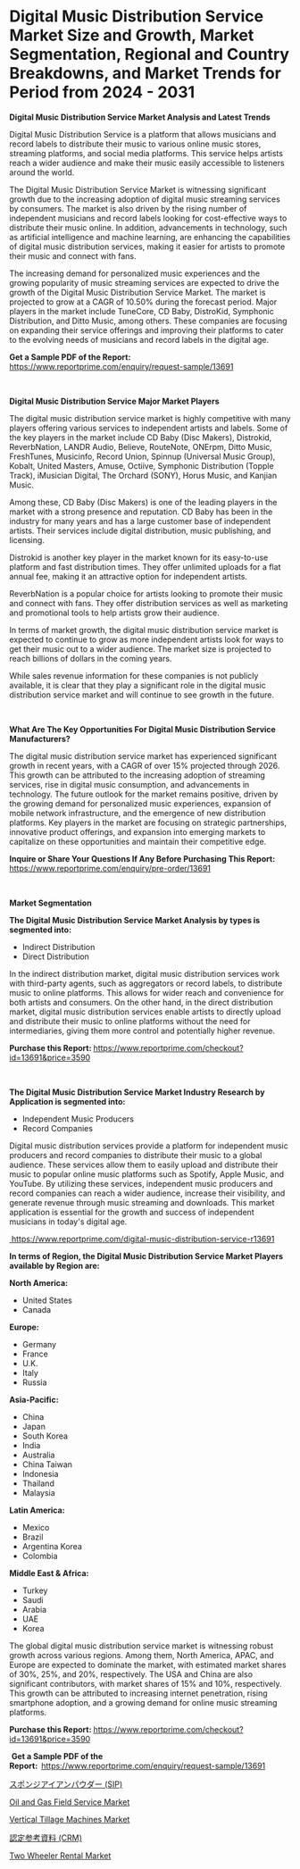 <p><h1>Digital Music Distribution Service Market Size and Growth, Market Segmentation, Regional and Country Breakdowns, and Market Trends for Period from 2024 -  2031</h1></p><p><strong>Digital Music Distribution Service Market Analysis and Latest Trends</strong></p>
<p><p>Digital Music Distribution Service is a platform that allows musicians and record labels to distribute their music to various online music stores, streaming platforms, and social media platforms. This service helps artists reach a wider audience and make their music easily accessible to listeners around the world.</p><p>The Digital Music Distribution Service Market is witnessing significant growth due to the increasing adoption of digital music streaming services by consumers. The market is also driven by the rising number of independent musicians and record labels looking for cost-effective ways to distribute their music online. In addition, advancements in technology, such as artificial intelligence and machine learning, are enhancing the capabilities of digital music distribution services, making it easier for artists to promote their music and connect with fans.</p><p>The increasing demand for personalized music experiences and the growing popularity of music streaming services are expected to drive the growth of the Digital Music Distribution Service Market. The market is projected to grow at a CAGR of 10.50% during the forecast period. Major players in the market include TuneCore, CD Baby, DistroKid, Symphonic Distribution, and Ditto Music, among others. These companies are focusing on expanding their service offerings and improving their platforms to cater to the evolving needs of musicians and record labels in the digital age.</p></p>
<p><strong>Get a Sample PDF of the Report:&nbsp;</strong> <a href="https://www.reportprime.com/enquiry/request-sample/13691">https://www.reportprime.com/enquiry/request-sample/13691</a></p>
<p>&nbsp;</p>
<p><strong>Digital Music Distribution Service Major Market Players</strong></p>
<p><p>The digital music distribution service market is highly competitive with many players offering various services to independent artists and labels. Some of the key players in the market include CD Baby (Disc Makers), Distrokid, ReverbNation, LANDR Audio, Believe, RouteNote, ONErpm, Ditto Music, FreshTunes, Musicinfo, Record Union, Spinnup (Universal Music Group), Kobalt, United Masters, Amuse, Octiive, Symphonic Distribution (Topple Track), iMusician Digital, The Orchard (SONY), Horus Music, and Kanjian Music.</p><p>Among these, CD Baby (Disc Makers) is one of the leading players in the market with a strong presence and reputation. CD Baby has been in the industry for many years and has a large customer base of independent artists. Their services include digital distribution, music publishing, and licensing.</p><p>Distrokid is another key player in the market known for its easy-to-use platform and fast distribution times. They offer unlimited uploads for a flat annual fee, making it an attractive option for independent artists.</p><p>ReverbNation is a popular choice for artists looking to promote their music and connect with fans. They offer distribution services as well as marketing and promotional tools to help artists grow their audience.</p><p>In terms of market growth, the digital music distribution service market is expected to continue to grow as more independent artists look for ways to get their music out to a wider audience. The market size is projected to reach billions of dollars in the coming years.</p><p>While sales revenue information for these companies is not publicly available, it is clear that they play a significant role in the digital music distribution service market and will continue to see growth in the future.</p></p>
<p>&nbsp;</p>
<p><strong>What Are The Key Opportunities For Digital Music Distribution Service Manufacturers?</strong></p>
<p><p>The digital music distribution service market has experienced significant growth in recent years, with a CAGR of over 15% projected through 2026. This growth can be attributed to the increasing adoption of streaming services, rise in digital music consumption, and advancements in technology. The future outlook for the market remains positive, driven by the growing demand for personalized music experiences, expansion of mobile network infrastructure, and the emergence of new distribution platforms. Key players in the market are focusing on strategic partnerships, innovative product offerings, and expansion into emerging markets to capitalize on these opportunities and maintain their competitive edge.</p></p>
<p><strong>Inquire or Share Your Questions If Any Before Purchasing This Report:</strong> <a href="https://www.reportprime.com/enquiry/pre-order/13691">https://www.reportprime.com/enquiry/pre-order/13691</a></p>
<p>&nbsp;</p>
<p><strong>Market Segmentation</strong></p>
<p><strong>The Digital Music Distribution Service Market Analysis by types is segmented into:</strong></p>
<p><ul><li>Indirect Distribution</li><li>Direct Distribution</li></ul></p>
<p><p>In the indirect distribution market, digital music distribution services work with third-party agents, such as aggregators or record labels, to distribute music to online platforms. This allows for wider reach and convenience for both artists and consumers. On the other hand, in the direct distribution market, digital music distribution services enable artists to directly upload and distribute their music to online platforms without the need for intermediaries, giving them more control and potentially higher revenue.</p></p>
<p><strong>Purchase this Report:&nbsp;</strong><a href="https://www.reportprime.com/checkout?id=13691&price=3590">https://www.reportprime.com/checkout?id=13691&price=3590</a></p>
<p>&nbsp;</p>
<p><strong>The Digital Music Distribution Service Market Industry Research by Application is segmented into:</strong></p>
<p><ul><li>Independent Music Producers</li><li>Record Companies</li></ul></p>
<p><p>Digital music distribution services provide a platform for independent music producers and record companies to distribute their music to a global audience. These services allow them to easily upload and distribute their music to popular online music platforms such as Spotify, Apple Music, and YouTube. By utilizing these services, independent music producers and record companies can reach a wider audience, increase their visibility, and generate revenue through music streaming and downloads. This market application is essential for the growth and success of independent musicians in today's digital age.</p></p>
<p><a href="https://www.reportprime.com/digital-music-distribution-service-r13691">&nbsp;https://www.reportprime.com/digital-music-distribution-service-r13691</a></p>
<p><strong>In terms of Region, the Digital Music Distribution Service Market Players available by Region are:</strong></p>
<p>
    <p> <strong> North America: </strong>
        <ul>
            <li>United States</li>
            <li>Canada</li>
        </ul>
        </p> 
    <p> <strong> Europe: </strong>
        <ul>
            <li>Germany</li>
            <li>France</li>
            <li>U.K.</li>
            <li>Italy</li>
            <li>Russia</li>
        </ul>
        </p> 
    <p> <strong> Asia-Pacific: </strong>
        <ul>
            <li>China</li>
            <li>Japan</li>
            <li>South Korea</li>
            <li>India</li>
            <li>Australia</li>
            <li>China Taiwan</li>
            <li>Indonesia</li>
            <li>Thailand</li>
            <li>Malaysia</li>
        </ul>
        </p> 
    <p> <strong> Latin America: </strong>
        <ul>
            <li>Mexico</li>
            <li>Brazil</li>
            <li>Argentina Korea</li>
            <li>Colombia</li>
        </ul>
        </p> 
    <p> <strong> Middle East & Africa: </strong>
        <ul>
            <li>Turkey</li>
            <li>Saudi</li>
            <li>Arabia</li>
            <li>UAE</li>
            <li>Korea</li>
        </ul>
    </p>
    </p>
<p><p>The global digital music distribution service market is witnessing robust growth across various regions. Among them, North America, APAC, and Europe are expected to dominate the market, with estimated market shares of 30%, 25%, and 20%, respectively. The USA and China are also significant contributors, with market shares of 15% and 10%, respectively. This growth can be attributed to increasing internet penetration, rising smartphone adoption, and a growing demand for online music streaming platforms.</p></p>
<p><strong>Purchase this Report: </strong><a href="https://www.reportprime.com/checkout?id=13691&price=3590">https://www.reportprime.com/checkout?id=13691&price=3590</a></p>
<p>&nbsp;<strong>Get a Sample PDF of the Report:&nbsp;&nbsp;</strong><a href="https://www.reportprime.com/enquiry/request-sample/13691">https://www.reportprime.com/enquiry/request-sample/13691</a></p>
<p><strong></strong></p>
<p><p><a href="https://github.com/KaliMetz2023/Market-Research-Report-List-1/blob/main/823453880473.md">スポンジアイアンパウダー (SIP)</a></p><p><a href="https://github.com/kufem1/Market-Research-Report-List-2/blob/main/oil-and-gas-field-service-market.md">Oil and Gas Field Service Market</a></p><p><a href="https://www.linkedin.com/pulse/vertical-tillage-machines-market-outlook-industry-overview-c50ve?trackingId=tn9jqvEduYUiirsCEirn4w%3D%3D">Vertical Tillage Machines Market</a></p><p><a href="https://github.com/AaronVargas43/Market-Research-Report-List-1/blob/main/609561580474.md">認定参考資料 (CRM)</a></p><p><a href="https://github.com/singletonthaxterkelliehr2df/Market-Research-Report-List-2/blob/main/two-wheeler-rental-market.md">Two Wheeler Rental Market</a></p></p>